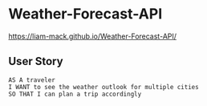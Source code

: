 # Weather-Forecast-API
https://liam-mack.github.io/Weather-Forecast-API/
## User Story
```
AS A traveler
I WANT to see the weather outlook for multiple cities
SO THAT I can plan a trip accordingly
```

